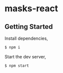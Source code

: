 # masks-react

## Getting Started

Install dependencies,

```bash
$ npm i
```

Start the dev server,

```bash
$ npm start
```
